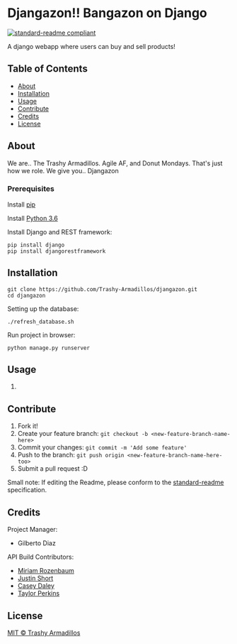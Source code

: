 # Djangazon!! Bangazon on Django
[![standard-readme compliant](https://img.shields.io/badge/readme%20style-standard-brightgreen.svg?style=flat-square)](https://github.com/RichardLitt/standard-readme)

A django webapp where users can buy and sell products!

## Table of Contents

- [About](#about)
- [Installation](#installation)
- [Usage](#usage)   
- [Contribute](#contribute)
- [Credits](#credits)
- [License](#license)

## About
We are.. The Trashy Armadillos. Agile AF, and Donut Mondays. That's just how we role.
We give you.. Djangazon

### Prerequisites
Install [pip](https://packaging.python.org/installing/)

Install [Python 3.6](https://www.python.org/downloads/)

Install Django and REST framework:
```
pip install django
pip install djangorestframework
```

## Installation
```
git clone https://github.com/Trashy-Armadillos/djangazon.git
cd djangazon
```
Setting up the database:

```
./refresh_database.sh
```
Run project in browser:

```
python manage.py runserver
```



## Usage
1.


## Contribute
1. Fork it!
2. Create your feature branch:
```git checkout -b <new-feature-branch-name-here>```
3. Commit your changes:
```git commit -m 'Add some feature'```
4. Push to the branch:
```git push origin <new-feature-branch-name-here-too>```
5. Submit a pull request :D

Small note: If editing the Readme, please conform to the [standard-readme](https://github.com/RichardLitt/standard-readme) specification.

## Credits
Project Manager:
  - Gilberto Diaz

API Build Contributors:
  * [Miriam Rozenbaum](https://github.com/mrozenbaum)
  * [Justin Short](https://github.com/short880)
  * [Casey Daley](https://github.com/caseydailey)
  * [Taylor Perkins](https://github.com/taylorperkins)

## License
[MIT © Trashy Armadillos](./LICENSE)
